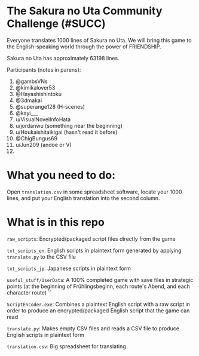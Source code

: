 # The Sakura no Uta Community Challenge (#SUCC)

Everyone translates 1000 lines of Sakura no Uta. We will bring this game to the English-speaking world through the power of FRIENDSHIP.

Sakura no Uta has approximately 63198 lines.

Participants (notes in parens):

1. @gambsVNs
2. @kimikalover53
3. @Hayashishintoku
4. @3dmakai
5. @superange128 (H-scenes)
6. @kayi___
7. u/VisualNovelInfoHata
8. u/jordanwu (something near the beginning)
9. u/Houkaishitaikigai (hasn't read it before)
10. @ChigBungus69
11. u/Jun209 (andoe or V)
12.

# What you need to do:

Open `translation.csv` in some spreadsheet software, locate your 1000 lines, and put your English translation into the second column.

# What is in this repo

`raw_scripts`: Encrypted/packaged script files directly from the game

`txt_scripts_en`: English scripts in plaintext form generated by applying `translate.py` to the CSV file

`txt_scripts_jp`: Japanese scripts in plaintext form

`useful_stuff/UserData`: A 100% completed game with save files in strategic points (at the beginning of Frühlingsbeginn, each route's Abend, and each character route)
``

`ScriptEncoder.exe`: Combines a plaintext English script with a raw script in order to produce an encrypted/packaged English script that the game can read

`translate.py`: Makes empty CSV files and reads a CSV file to produce English scripts in plaintext form

`translation.csv`: Big spreadsheet for translating
